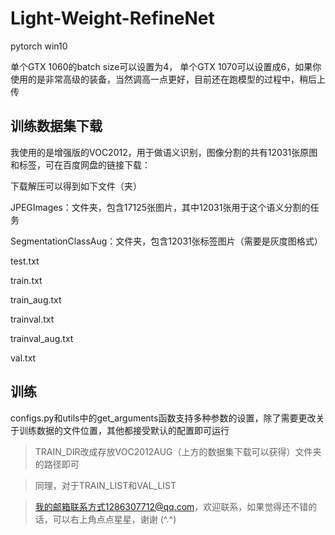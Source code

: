 # Light-Weight-RefineNet
pytorch win10

单个GTX 1060的batch size可以设置为4， 单个GTX 1070可以设置成6，如果你使用的是非常高级的装备，当然调高一点更好，目前还在跑模型的过程中，稍后上传

## 训练数据集下载
我使用的是增强版的VOC2012，用于做语义识别，图像分割的共有12031张原图和标签，可在百度网盘的链接下载：

下载解压可以得到如下文件（夹）

JPEGImages：文件夹，包含17125张图片，其中12031张用于这个语义分割的任务

SegmentationClassAug：文件夹，包含12031张标签图片（需要是灰度图格式）

test.txt

train.txt

train_aug.txt

trainval.txt

trainval_aug.txt

val.txt

## 训练
configs.py和utils中的get_arguments函数支持多种参数的设置，除了需要更改关于训练数据的文件位置，其他都接受默认的配置即可运行

>TRAIN_DIR改成存放VOC2012AUG（上方的数据集下载可以获得）文件夹的路径即可

>同理，对于TRAIN_LIST和VAL_LIST

> 我的邮箱联系方式1286307712@qq.com，欢迎联系，如果觉得还不错的话，可以右上角点点星星，谢谢 (^.^)
